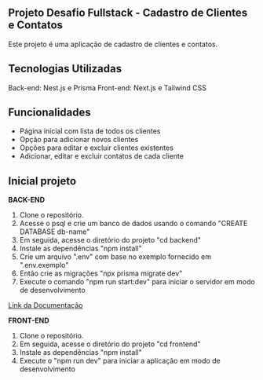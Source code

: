 ## Projeto Desafio Fullstack - Cadastro de Clientes e Contatos

Este projeto é uma aplicação de cadastro de clientes e contatos. 

## Tecnologias Utilizadas

Back-end: Nest.js e Prisma
Front-end: Next.js e Tailwind CSS

## Funcionalidades

- Página inicial com lista de todos os clientes
- Opção para adicionar novos clientes
- Opções para editar e excluir clientes existentes
- Adicionar, editar e excluir contatos de cada cliente

## Inicial projeto

**BACK-END**

1. Clone o repositório.
2. Acesse o psql e crie um banco de dados usando o comando "CREATE DATABASE db-name"
3. Em seguida, acesse o diretório do projeto "cd backend"
4. Instale as dependências "npm install"
5. Crie um arquivo ".env" com base no exemplo fornecido em ".env.exemplo"
7. Então crie as migrações "npx prisma migrate dev"
8. Execute o comando "npm run start:dev" para iniciar o servidor em modo de desenvolvimento

[Link da Documentação](https://customer-contact.onrender.com/api#/Users)

**FRONT-END**

1. Clone o repositório.
2. Em seguida, acesse o diretório do projeto "cd frontend"
3. Instale as dependências "npm install"
4. Execute o "npm run dev" para iniciar a aplicação em modo de desenvolvimento